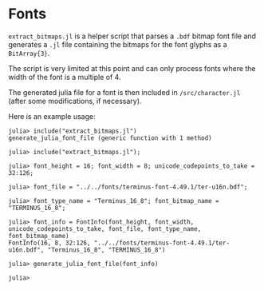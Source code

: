 # Fonts

`extract_bitmaps.jl` is a helper script that parses a `.bdf` bitmap font file and generates a `.jl` file containing the bitmaps for the font glyphs as a `BitArray{3}`.

The script is very limited at this point and can only process fonts where the width of the font is a multiple of 4.

The generated julia file for a font is then included in `/src/character.jl` (after some modifications, if necessary).

Here is an example usage:

```julia-repl
julia> include("extract_bitmaps.jl")
generate_julia_font_file (generic function with 1 method)

julia> include("extract_bitmaps.jl");

julia> font_height = 16; font_width = 8; unicode_codepoints_to_take = 32:126;

julia> font_file = "../../fonts/terminus-font-4.49.1/ter-u16n.bdf";

julia> font_type_name = "Terminus_16_8"; font_bitmap_name = "TERMINUS_16_8";

julia> font_info = FontInfo(font_height, font_width, unicode_codepoints_to_take, font_file, font_type_name, font_bitmap_name)
FontInfo(16, 8, 32:126, "../../fonts/terminus-font-4.49.1/ter-u16n.bdf", "Terminus_16_8", "TERMINUS_16_8")

julia> generate_julia_font_file(font_info)

julia> 
```
